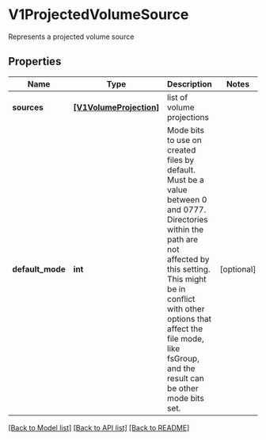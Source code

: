 # V1ProjectedVolumeSource

Represents a projected volume source

## Properties
Name | Type | Description | Notes
------------ | ------------- | ------------- | -------------
**sources** | [**[V1VolumeProjection]**](V1VolumeProjection.md) | list of volume projections | 
**default_mode** | **int** | Mode bits to use on created files by default. Must be a value between 0 and 0777. Directories within the path are not affected by this setting. This might be in conflict with other options that affect the file mode, like fsGroup, and the result can be other mode bits set. | [optional] 

[[Back to Model list]](../README.md#documentation-for-models) [[Back to API list]](../README.md#documentation-for-api-endpoints) [[Back to README]](../README.md)


